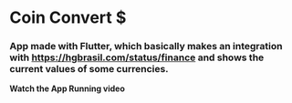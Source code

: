 # Coin Convert $

### App made with Flutter, which basically makes an integration with https://hgbrasil.com/status/finance and shows the current values of some currencies.

**Watch the App Running video**

